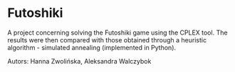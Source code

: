 # Futoshiki

A project concerning solving the Futoshiki game using the CPLEX tool. The results were then compared with those obtained through a heuristic algorithm - simulated annealing (implemented in Python).

Autors: Hanna Zwolińska, Aleksandra Walczybok
